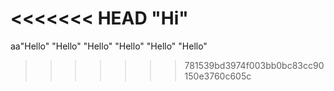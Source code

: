 <<<<<<< HEAD
"Hi" 
=======
aa"Hello" 
"Hello" 
"Hello" 
"Hello" 
"Hello" 
"Hello" 
>>>>>>> 781539bd3974f003bb0bc83cc90150e3760c605c

